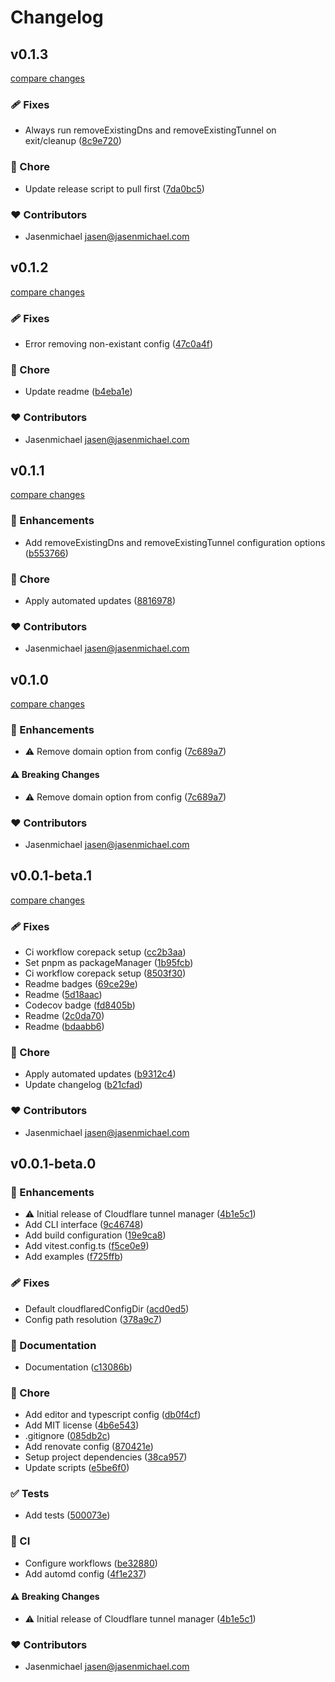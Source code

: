 # Changelog

## v0.1.3

[compare changes](https://github.com/jasenmichael/cf-tunnel/compare/v0.1.2...v0.1.3)

### 🩹 Fixes

- Always run removeExistingDns and removeExistingTunnel on exit/cleanup ([8c9e720](https://github.com/jasenmichael/cf-tunnel/commit/8c9e720))

### 🏡 Chore

- Update release script to pull first ([7da0bc5](https://github.com/jasenmichael/cf-tunnel/commit/7da0bc5))

### ❤️ Contributors

- Jasenmichael <jasen@jasenmichael.com>

## v0.1.2

[compare changes](https://github.com/jasenmichael/cf-tunnel/compare/v0.1.1...v0.1.2)

### 🩹 Fixes

- Error removing non-existant config ([47c0a4f](https://github.com/jasenmichael/cf-tunnel/commit/47c0a4f))

### 🏡 Chore

- Update readme ([b4eba1e](https://github.com/jasenmichael/cf-tunnel/commit/b4eba1e))

### ❤️ Contributors

- Jasenmichael <jasen@jasenmichael.com>

## v0.1.1

[compare changes](https://github.com/jasenmichael/cf-tunnel/compare/v0.1.0...v0.1.1)

### 🚀 Enhancements

- Add removeExistingDns and removeExistingTunnel configuration options ([b553766](https://github.com/jasenmichael/cf-tunnel/commit/b553766))

### 🏡 Chore

- Apply automated updates ([8816978](https://github.com/jasenmichael/cf-tunnel/commit/8816978))

### ❤️ Contributors

- Jasenmichael <jasen@jasenmichael.com>

## v0.1.0

[compare changes](https://github.com/jasenmichael/cf-tunnel/compare/v0.0.1-beta.1...v0.1.0)

### 🚀 Enhancements

- ⚠️ Remove domain option from config ([7c689a7](https://github.com/jasenmichael/cf-tunnel/commit/7c689a7))

#### ⚠️ Breaking Changes

- ⚠️ Remove domain option from config ([7c689a7](https://github.com/jasenmichael/cf-tunnel/commit/7c689a7))

### ❤️ Contributors

- Jasenmichael <jasen@jasenmichael.com>

## v0.0.1-beta.1

[compare changes](https://github.com/jasenmichael/cf-tunnel/compare/v0.0.1-beta.0...v0.0.1-beta.1)

### 🩹 Fixes

- Ci workflow corepack setup ([cc2b3aa](https://github.com/jasenmichael/cf-tunnel/commit/cc2b3aa))
- Set pnpm as packageManager ([1b95fcb](https://github.com/jasenmichael/cf-tunnel/commit/1b95fcb))
- Ci workflow corepack setup ([8503f30](https://github.com/jasenmichael/cf-tunnel/commit/8503f30))
- Readme badges ([69ce29e](https://github.com/jasenmichael/cf-tunnel/commit/69ce29e))
- Readme ([5d18aac](https://github.com/jasenmichael/cf-tunnel/commit/5d18aac))
- Codecov badge ([fd8405b](https://github.com/jasenmichael/cf-tunnel/commit/fd8405b))
- Readme ([2c0da70](https://github.com/jasenmichael/cf-tunnel/commit/2c0da70))
- Readme ([bdaabb6](https://github.com/jasenmichael/cf-tunnel/commit/bdaabb6))

### 🏡 Chore

- Apply automated updates ([b9312c4](https://github.com/jasenmichael/cf-tunnel/commit/b9312c4))
- Update changelog ([b21cfad](https://github.com/jasenmichael/cf-tunnel/commit/b21cfad))

### ❤️ Contributors

- Jasenmichael <jasen@jasenmichael.com>

## v0.0.1-beta.0

### 🚀 Enhancements

- ⚠️ Initial release of Cloudflare tunnel manager ([4b1e5c1](https://github.com/jasenmichael/cf-tunnel/commit/4b1e5c1))
- Add CLI interface ([9c46748](https://github.com/jasenmichael/cf-tunnel/commit/9c46748))
- Add build configuration ([19e9ca8](https://github.com/jasenmichael/cf-tunnel/commit/19e9ca8))
- Add vitest.config.ts ([f5ce0e9](https://github.com/jasenmichael/cf-tunnel/commit/f5ce0e9))
- Add examples ([f725ffb](https://github.com/jasenmichael/cf-tunnel/commit/f725ffb))

### 🩹 Fixes

- Default cloudflaredConfigDir ([acd0ed5](https://github.com/jasenmichael/cf-tunnel/commit/acd0ed5))
- Config path resolution ([378a9c7](https://github.com/jasenmichael/cf-tunnel/commit/378a9c7))

### 📖 Documentation

- Documentation ([c13086b](https://github.com/jasenmichael/cf-tunnel/commit/c13086b))

### 🏡 Chore

- Add editor and typescript config ([db0f4cf](https://github.com/jasenmichael/cf-tunnel/commit/db0f4cf))
- Add MIT license ([4b6e543](https://github.com/jasenmichael/cf-tunnel/commit/4b6e543))
- .gitignore ([085db2c](https://github.com/jasenmichael/cf-tunnel/commit/085db2c))
- Add renovate config ([870421e](https://github.com/jasenmichael/cf-tunnel/commit/870421e))
- Setup project dependencies ([38ca957](https://github.com/jasenmichael/cf-tunnel/commit/38ca957))
- Update scripts ([e5be6f0](https://github.com/jasenmichael/cf-tunnel/commit/e5be6f0))

### ✅ Tests

- Add tests ([500073e](https://github.com/jasenmichael/cf-tunnel/commit/500073e))

### 🤖 CI

- Configure workflows ([be32880](https://github.com/jasenmichael/cf-tunnel/commit/be32880))
- Add automd config ([4f1e237](https://github.com/jasenmichael/cf-tunnel/commit/4f1e237))

#### ⚠️ Breaking Changes

- ⚠️ Initial release of Cloudflare tunnel manager ([4b1e5c1](https://github.com/jasenmichael/cf-tunnel/commit/4b1e5c1))

### ❤️ Contributors

- Jasenmichael <jasen@jasenmichael.com>
